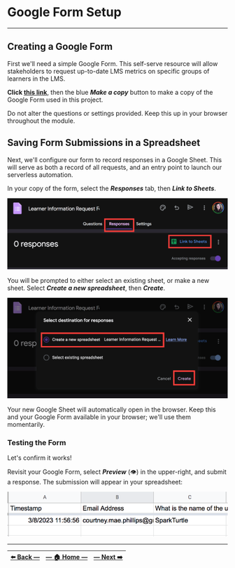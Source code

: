 # Google Form Setup

---

## Creating a Google Form

First we'll need a simple Google Form. This self-serve resource will allow stakeholders to request up-to-date LMS metrics on specific groups of learners in the LMS.

**Click [this link](https://docs.google.com/forms/d/1WWOQb1rrzaG91OU0jwOK8i9YSo9Ka2eyiJUeLMTUSWU/copy)**, then the blue **_Make a copy_** button to make a copy of the Google Form used in this project.

Do not alter the questions or settings provided. Keep this up in your browser throughout the module.

## Saving Form Submissions in a Spreadsheet

Next, we'll configure our form to record responses in a Google Sheet. This will serve as both a record of all requests, and an entry point to launch our serverless automation.  

In your copy of the form, select the **_Responses_** tab, then **_Link to Sheets_**.

![Edit view for a Google form](../assets/images/link_form_responses_to_google_sheets.png "Navigate to the 'Responses' tab, then 'Link to Sheets'")

You will be prompted to either select an existing sheet, or make a new sheet. Select **_Create a new spreadsheet_**, then **_Create_**.

![Google Forms prompt asking user to select between new or existing spreadsheet to store Form responses](../assets/images/create_new_spreadsheet_for_form_responses.png "Select the 'Create a new spreadsheet' option, then click 'Create'")

Your new Google Sheet will automatically open in the browser. Keep this and your Google Form available in your browser; we'll use them momentarily.

### Testing the Form

Let's confirm it works!

Revisit your Google Form, select **_Preview_** (👁️) in the upper-right, and submit a response. The submission will appear in your spreadsheet:

![A new sheet row containing test form submission data in Google Sheets](../assets/images/test_form_submission_visible_in_sheet.png)

---

| [⬅️  Back —]() | [— 🏠 Home —](https://github.com/courtneyphillips/project-canis-educere) | [— Next  ➡️]() |
| --- | --- | --- |
